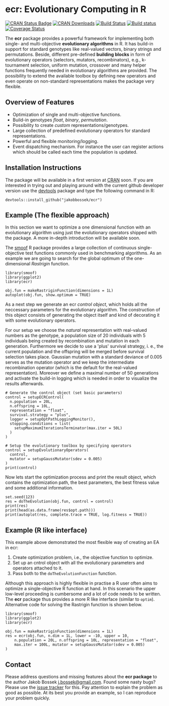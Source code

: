 # ecr: Evolutionary Computing in R

[![CRAN Status Badge](http://www.r-pkg.org/badges/version/ecr)](http://cran.r-project.org/web/packages/ecr)
[![CRAN Downloads](http://cranlogs.r-pkg.org/badges/ecr)](http://cran.rstudio.com/web/packages/ecr/index.html)
[![Build Status](https://travis-ci.org/jakobbossek/ecr.svg?branch=master)](https://travis-ci.org/jakobbossek/ecr)
[![Build status](https://ci.appveyor.com/api/projects/status/eu0nns2dsgocwntw/branch/master?svg=true)](https://ci.appveyor.com/project/jakobbossek/ecr/branch/master)
[![Coverage Status](https://coveralls.io/repos/jakobbossek/ecr/badge.svg)](https://coveralls.io/r/jakobbossek/ecr)

The **ecr** package provides a powerful framework for implementing both single- and multi-objective **evolutionary algorithms** in R. It has build-in support for standard genotypes like real-valued vectors, binary strings and permutations. Beside, different pre-defined **building blocks** in form of evolutionary operators (selectors, mutators, recombinators), e.g., k-tournament selection, uniform mutation, crossover and many helper functions frequently needed in evolutionary algorithms are provided. The possibility to extend the available toolbox by defining new operators and even operate on non-standard representations makes the package very flexible.

## Overview of Features

* Optimization of single and multi-objective functions.
* Build-in genotypes *float*, *binary*, *permutation*.
* Possibility to create *custom* representations/genotypes.
* Large collection of predefined evolutionary operators for standard representations.
* Powerful and flexible monitoring/logging.
* Event dispatching mechanism. For instance the user can register actions which should be called each time the population is updated.

## Installation Instructions

The package will be available in a first version at [CRAN](http://cran.r-project.org) soon. If you are interested in trying out and playing around with the current github developer version use the [devtools](https://github.com/hadley/devtools) package and type the following command in R:

```splus
devtools::install_github("jakobbossek/ecr")
```

## Example (The flexible approach)

In this section we want to optimize a one dimensional function with an evolutionary algorithm using just the evolutionary operators shipped with the package. A more in-depth introduction will be available soon.

The [smoof](https://github.com/jakobbossek/smoof) R package provides a large collection of continuous single-objective test functions commonly used in benchmarking algorithms. As an example we are going to search for the global optimum of the one-dimensional *Rastrigin* function.

```splus
library(smoof)
library(ggplot2)
library(ecr)

obj.fun = makeRastriginFunction(dimensions = 1L)
autoplot(obj.fun, show.optimum = TRUE)
```

As a next step we generate an ecr *control object*, which holds all the neccessary parameters for the evolutionary algorithm. The construction of this object consists of generating the object itself and kind of decorating it with some evolutionary operators.

For our setup we choose the *natural* representation with real-valued numbers as the genotype, a population size of 20 individuals with 5 individuals being created by recombination and mutation in each generation. Furthermore we decide to use a 'plus' survival strategy, i. e., the current population and the offspring will be merged before survival selection takes place. Gaussian mutation with a standard deviance of 0.005 serves as the mutation operator and we keep the intermediate recombination operator (which is the default for the real-valued representation). Moreover we define a maximal number of 50 generations and activate the build-in logging which is needed in order to visualize the results afterwards.

```splus
# Generate the control object (set basic parameters)
control = setupECRControl(
  n.population = 20L,
  n.offspring = 10L,
  representation = "float",
  survival.strategy = "plus",
  logger = setupOptPathLoggingMonitor(),
  stopping.conditions = list(
    setupMaximumIterationsTerminator(max.iter = 50L)
  )
)

# Setup the evolutionary toolbox by specifying operators
control = setupEvolutionaryOperators(
  control,
  mutator = setupGaussMutator(sdev = 0.005)
)
print(control)
```

Now lets start the optimization process and print the result object, which contains the optimization path, the best parameters, the best fitness value and some additional information.

```splus
set.seed(123)
res = doTheEvolution(obj.fun, control = control)
print(res)
print(head(as.data.frame(res$opt.path)))
print(autoplot(res, complete.trace = TRUE, log.fitness = TRUE))
```

## Example (R like interface)
This example above demonstrated the most flexible way of creating an EA in ecr:
1) Create optimization problem, i.e., the objective function to optimize.
2) Set up an cntrol object with all the evolutionary parameters and operators attached to it.
3) Pass both to the `doTheEvolutionFunction` function.

Although this approach is highly flexible in practise a R user often aims
to optimize a single-objective R function at hand. In this scenario the upper
low-level proceeding is cumbersome and a lot of code needs to be written.
The **ecr** package thus provides a more R like interface (similar to `optim`).
Alternative code for solving the Rastrigin function is shown below.

```splus
library(smoof)
library(ggplot2)
library(ecr)

obj.fun = makeRastriginFunction(dimensions = 1L)
res = ecr(obj.fun, n.dim = 1L, lower = -10, upper = 10, 
    n.population = 20L, n.offspring = 10L, representation = "float", 
    max.iter = 100L, mutator = setupGaussMutator(sdev = 0.005)
)
```

## Contact

Please address questions and missing features about the **ecr package** to the author Jakob Bossek <j.bossek@gmail.com>. Found some nasty bugs? Please use the [issue tracker](https://github.com/jakobbossek/ecr/issues) for this. Pay attention to explain the problem as good as possible. At its best you provide an example, so I can reproduce your problem quickly.



